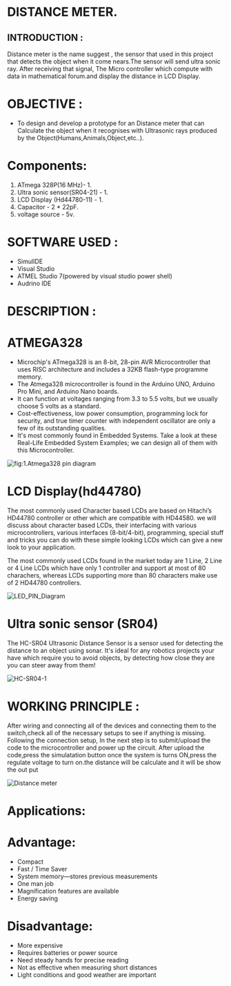 # DISTANCE METER.

## INTRODUCTION :
  
  Distance meter is the name suggest , the sensor that used in this project that detects the object when it come nears.The sensor will send ultra sonic ray. After receiving that signal, The Micro controller which compute with data in mathematical forum.and display the distance in LCD Display.
  
 
 
 # OBJECTIVE : 
 
 
 * To design and develop a prototype for an Distance meter that can Calculate the object when it recognises with Ultrasonic rays produced by the Object(Humans,Animals,Object,etc..).


# Components:

1. ATmega 328P(16 MHz)- 1.
2. Ultra sonic sensor(SR04-21) - 1.
3. LCD Display (Hd44780-11) - 1.
4. Capacitor - 2 * 22pF.
5. voltage source - 5v.

# SOFTWARE USED :

* SimulIDE
* Visual Studio
* ATMEL Studio 7(powered by visual studio power shell)
* Audrino IDE

# DESCRIPTION :

# ATMEGA328
 
 * Microchip's ATmega328 is an 8-bit, 28-pin AVR Microcontroller that uses RISC architecture and includes a 32KB flash-type programme memory.
 * The Atmega328 microcontroller is found in the Arduino UNO, Arduino Pro Mini, and Arduino Nano boards.
 * It can function at voltages ranging from 3.3 to 5.5 volts, but we usually choose 5 volts as a standard.
 * Cost-effectiveness, low power consumption, programming lock for security, and true timer counter with independent oscillator are only a few of its outstanding      qualities.
 * It's most commonly found in Embedded Systems. Take a look at these Real-Life Embedded System Examples; we can design all of them with this Microcontroller.

![fig:1.Atmega328 pin diagram](https://user-images.githubusercontent.com/65847751/164680071-7801fed2-4a24-4510-be26-ef2d35bf946d.png)

# LCD Display(hd44780)
  The most commonly used Character based LCDs are based on Hitachi’s HD44780 controller or other which are compatible with HD44580. we will discuss about character based LCDs, their interfacing with various microcontrollers, various interfaces (8-bit/4-bit), programming, special stuff and tricks you can do with these simple looking LCDs which can give a new look to your application.
  
   The most commonly used LCDs found in the market today are 1 Line, 2 Line or 4 Line LCDs which have only 1 controller and support at most of 80 charachers, whereas LCDs supporting more than 80 characters make use of 2 HD44780 controllers.
   
   ![LED_PIN_Diagram](https://user-images.githubusercontent.com/65847751/164681152-2bc9e49c-6385-41fa-9317-8abb03843e5e.png)
   
# Ultra sonic sensor (SR04)
 
  The HC-SR04 Ultrasonic Distance Sensor is a sensor used for detecting the distance to an object using sonar. It's ideal for any robotics projects your have which require you to avoid objects, by detecting how close they are you can steer away from them!

![HC-SR04-1](https://user-images.githubusercontent.com/65847751/164682006-829587cf-763e-4440-9195-c58d22cd379c.jpg)


# WORKING PRINCIPLE :

After wiring and connecting all of the devices and connecting them to the switch,check all of the necessary setups to see if anything is missing. Following the connection setup, In the next step is to submit/upload the code to the microcontroller and power up the circuit. After upload the code,press the simulatation button once the system is turns ON,press the regulate voltage to turn on.the distance will be calculate and it will be show the out put

![Distance meter](https://user-images.githubusercontent.com/65847751/164699418-cbcc132e-a4b9-49f3-a887-48c397ecb119.png)

# Applications:

# Advantage:

* Compact
* Fast / Time Saver
* System memory—stores previous measurements 
* One man job
* Magnification features are available
* Energy saving

# Disadvantage:

* More expensive
* Requires batteries or power source
* Need steady hands for precise reading
* Not as effective when measuring short distances
* Light conditions and good weather are important
